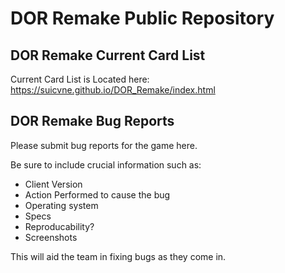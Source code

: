 # DOR Remake Public Repository
## DOR Remake Current Card List

Current Card List is Located here: https://suicvne.github.io/DOR_Remake/index.html

## DOR Remake Bug Reports

Please submit bug reports for the game here.

Be sure to include crucial information such as:

- Client Version
- Action Performed to cause the bug
- Operating system
- Specs
- Reproducability?
- Screenshots

This will aid the team in fixing bugs as they come in.

